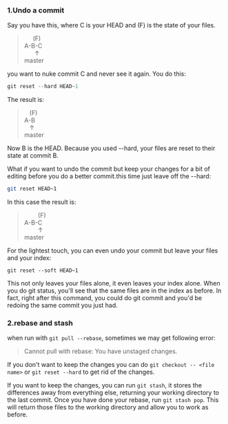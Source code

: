 ### 1.Undo a commit
Say you have this, where C is your HEAD and (F) is the state of your files.
>&nbsp;&nbsp;&nbsp;&nbsp;&nbsp;(F)  
A-B-C  
&nbsp;&nbsp;&nbsp;&nbsp;&nbsp;&nbsp;↑  
  master  

you want to nuke commit C and never see it again. You do this:
```java
git reset --hard HEAD~1
```
The result is:
>&nbsp;&nbsp;&nbsp;(F)  
 A-B  
&nbsp;&nbsp;&nbsp;↑  
 master  

Now B is the HEAD. Because you used --hard, your files are reset to their state at commit B.

What if you want to undo the commit but keep your changes for a bit of editing before you do a better commit.this time just leave off the --hard:
```bash
git reset HEAD~1
```
In this case the result is:
> &nbsp;&nbsp;&nbsp;&nbsp;&nbsp;&nbsp;&nbsp; (F)  
A-B-C  
&nbsp;&nbsp;&nbsp;&nbsp;&nbsp;&nbsp;&nbsp;&nbsp;↑  
master  

For the lightest touch, you can even undo your commit but leave your files and your index:
```
git reset --soft HEAD~1
```
This not only leaves your files alone, it even leaves your index alone. When you do git status, you'll see that the same files are in the index as before. In fact, right after this command, you could do git commit and you'd be redoing the same commit you just had.

### 2.rebase and stash
when run with `git pull --rebase`, sometimes we may get following error:
>Cannot pull with rebase: You have unstaged changes.

If you don't want to keep the changes you can do `git checkout -- <file name>` or `git reset --hard` to get rid of the changes.

If you want to keep the changes, you can run `git stash`, it stores the differences away from everything else, returning your working directory to the last commit. Once you have done your rebase, run `git stash pop`. This will return those files to the working directory and allow you to work as before.

